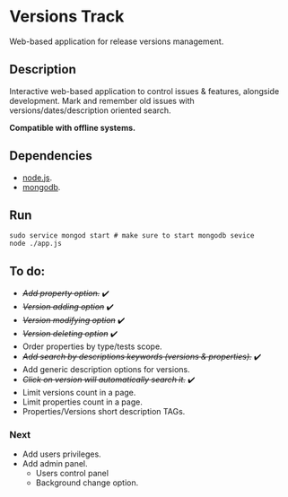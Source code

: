 # Versions Track
Web-based application for release versions management.

## Description
Interactive web-based application to control issues & features, alongside development.
Mark and remember old issues with versions/dates/description oriented search.

**Compatible with offline systems.**

## Dependencies
* [node.js](https://nodejs.org/en/).
* [mongodb](https://www.mongodb.com/).

## Run
```
sudo service mongod start # make sure to start mongodb sevice
node ./app.js
```

## To do:
* *~~Add property option.~~* :heavy_check_mark:
* *~~Version adding option~~* :heavy_check_mark:
* *~~Version modifying option~~* :heavy_check_mark:
* *~~Version deleting option~~* :heavy_check_mark:
* Order properties by type/tests scope.
* *~~Add search by descriptions keywords (versions & properties).~~* :heavy_check_mark:
* Add generic description options for versions.
* *~~Click on version will automatically search it.~~* :heavy_check_mark:
* Limit versions count in a page.
* Limit properties count in a page.
* Properties/Versions short description TAGs.

### Next
* Add users privileges.
* Add admin panel.
    * Users control panel
    * Background change option.

